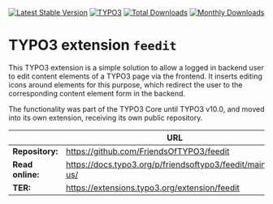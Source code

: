 [![Latest Stable Version](https://poser.pugx.org/friendsoftypo3/feedit/v/stable.svg)](https://extensions.typo3.org/extension/feedit/)
[![TYPO3](https://img.shields.io/badge/TYPO3-10-orange.svg?style=flat-square)](https://get.typo3.org/version/10)
[![Total Downloads](https://poser.pugx.org/friendsoftypo3/feedit/d/total.svg)](https://packagist.org/packages/friendsoftypo3/feedit)
[![Monthly Downloads](https://poser.pugx.org/friendsoftypo3/feedit/d/monthly)](https://packagist.org/packages/friendsoftypo3/feedit)

# TYPO3 extension `feedit`

This TYPO3 extension is a simple solution to allow a logged in backend user to
edit content elements of a TYPO3 page via the frontend. It inserts editing icons
around elements for this purpose, which redirect the user to the corresponding
content element form in the backend.

The functionality was part of the TYPO3 Core until TYPO3 v10.0, and moved into
its own extension, receiving its own public repository.

|                  | URL                                                          |
|------------------|--------------------------------------------------------------|
| **Repository:**  | https://github.com/FriendsOfTYPO3/feedit                     |
| **Read online:** | https://docs.typo3.org/p/friendsoftypo3/feedit/main/en-us/   |
| **TER:**         | https://extensions.typo3.org/extension/feedit                |
